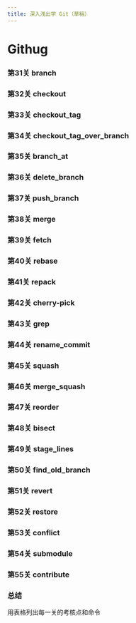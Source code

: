 ```yaml
---
title: 深入浅出学 Git（草稿）
---
```


# Githug

### 第31关 branch

### 第32关 checkout

### 第33关 checkout_tag

### 第34关 checkout_tag_over_branch

### 第35关 branch_at

### 第36关 delete_branch

### 第37关 push_branch

### 第38关 merge

### 第39关 fetch

### 第40关 rebase

### 第41关 repack

### 第42关 cherry-pick

### 第43关 grep

### 第44关 rename_commit

### 第45关 squash

### 第46关 merge_squash

### 第47关 reorder

### 第48关 bisect

### 第49关 stage_lines

### 第50关 find_old_branch

### 第51关 revert

### 第52关 restore

### 第53关 conflict

### 第54关 submodule

### 第55关 contribute

### 总结
用表格列出每一关的考核点和命令
